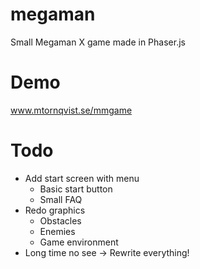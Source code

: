 # megaman
Small Megaman X game made in Phaser.js

# Demo
www.mtornqvist.se/mmgame

# Todo
* Add start screen with menu
  * Basic start button
  * Small FAQ
* Redo graphics
  * Obstacles
  * Enemies
  * Game environment
* Long time no see -> Rewrite everything!
